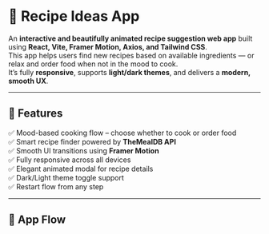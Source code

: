 # 🍳 Recipe Ideas App

An **interactive and beautifully animated recipe suggestion web app** built using **React, Vite, Framer Motion, Axios, and Tailwind CSS**.  
This app helps users find new recipes based on available ingredients — or relax and order food when not in the mood to cook.  
It’s fully **responsive**, supports **light/dark themes**, and delivers a **modern, smooth UX**.

---

## 🌈 Features

✅ Mood-based cooking flow – choose whether to cook or order food  
✅ Smart recipe finder powered by **TheMealDB API**  
✅ Smooth UI transitions using **Framer Motion**  
✅ Fully responsive across all devices  
✅ Elegant animated modal for recipe details  
✅ Dark/Light theme toggle support  
✅ Restart flow from any step  

---

## 🧭 App Flow

